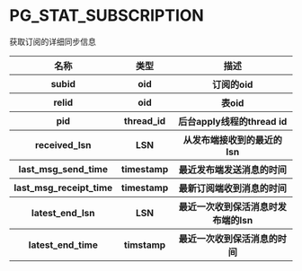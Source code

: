 # PG_STAT_SUBSCRIPTION

获取订阅的详细同步信息

<table>
    <tr>
        <th>名称</th>
        <th>类型</th>
        <th>描述</th>
    </tr>
    <tr>
        <th>subid</th>
        <th>oid</th>
        <th>订阅的oid</th>
    </tr>
    <tr>
        <th>relid</th>
        <th>oid</th>
        <th>表oid</th>
    </tr>
    <tr>
        <th>pid</th>
        <th>thread_id</th>
        <th>后台apply线程的thread id</th>
    </tr>
    <tr>
        <th>received_lsn</th>
        <th>LSN</th>
        <th>从发布端接收到的最近的lsn</th>
    </tr>
    <tr>
        <th>last_msg_send_time</th>
        <th>timestamp</th>
        <th>最近发布端发送消息的时间</th>
    </tr>
    <tr>
        <th>last_msg_receipt_time</th>
        <th>timestamp</th>
        <th>最新订阅端收到消息的时间</th>
    </tr>
    <tr>
        <th>latest_end_lsn</th>
        <th>LSN</th>
        <th>最近一次收到保活消息时发布端的lsn</th>
    </tr>
    <tr>
        <th>latest_end_time</th>
        <th>timstamp</th>
        <th>最近一次收到保活消息的时间</th>
    </tr>
</table>

